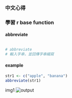 ### 中文心得
### 學習 r base function


#### abbreviate

```r

# abbreviate
# 輸入字串，並回傳字串縮寫

```

#### example

```r
str1 <- c("apple", "banana")
abbreviate(str1)
```
img1
![output](/img/abbreviate/img1.pmg)
